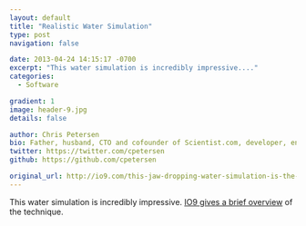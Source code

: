 ```yaml
---
layout: default
title: "Realistic Water Simulation"
type: post
navigation: false

date: 2013-04-24 14:15:17 -0700
excerpt: "This water simulation is incredibly impressive...."
categories:
  - Software

gradient: 1
image: header-9.jpg
details: false

author: Chris Petersen
bio: Father, husband, CTO and cofounder of Scientist.com, developer, entrepreneur and technologist.
twitter: https://twitter.com/cpetersen
github: https://github.com/cpetersen

original_url: http://io9.com/this-jaw-dropping-water-simulation-is-the-most-realisti-479431439
---
```



This water simulation is incredibly impressive.  [IO9 gives a brief overview](http://io9.com/this-jaw-dropping-water-simulation-is-the-most-realisti-479431439)  of the technique.

